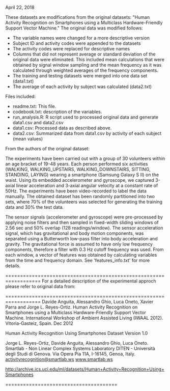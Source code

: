 April 22, 2018

These datasets are modifications from the original datasets:
"Human Activity Recognition on Smartphones using a Multiclass Hardware-Friendly Support Vector Machine."
The original data was modified follows:

- The variable names were changed for a more descriptive version
- Subject ID and activity codes were appended to the datasets
- The activity codes were replaced for descriptive names
- Columns that did not represent average or standard deviation of the original data were eliminated.
  This included mean calculations that were obtained by signal window sampling and the mean frequency
  as it was calculated through weighted averages of the frequency components.
- The training and testing datasets were merged into one data set (data1.txt)
- The average of each activity by subject was calculated (data2.txt)

Files included:
- readme.txt: This file.
- codebook.txt: description of the variables.
- run_analysis.R: R script used to processed original data and generate data1.csv and data2.csv
- data1.csv: Processed data as described above.
- data2.csv: Summarized data from data1.csv by activity of each subject (mean values)


From the authors of the original dataset:

The experiments have been carried out with a group of 30 volunteers within an age bracket of 19-48 years. Each person performed six activities (WALKING, WALKING_UPSTAIRS, WALKING_DOWNSTAIRS, SITTING, STANDING, LAYING) wearing a smartphone (Samsung Galaxy S II) on the waist. Using its embedded accelerometer and gyroscope, we captured 3-axial linear acceleration and 3-axial angular velocity at a constant rate of 50Hz. The experiments have been video-recorded to label the data manually. The obtained dataset has been randomly partitioned into two sets, where 70% of the volunteers was selected for generating the training data and 30% the test data. 

The sensor signals (accelerometer and gyroscope) were pre-processed by applying noise filters and then sampled in fixed-width sliding windows of 2.56 sec and 50% overlap (128 readings/window). The sensor acceleration signal, which has gravitational and body motion components, was separated using a Butterworth low-pass filter into body acceleration and gravity. The gravitational force is assumed to have only low frequency components, therefore a filter with 0.3 Hz cutoff frequency was used. From each window, a vector of features was obtained by calculating variables from the time and frequency domain. See 'features_info.txt' for more details. 


==================================================================
For a detailed description of the experimental approch please refer to original data from:

==================================================================
Davide Anguita, Alessandro Ghio, Luca Oneto, Xavier Parra and Jorge L. Reyes-Ortiz. Human Activity Recognition on Smartphones using a Multiclass Hardware-Friendly Support Vector Machine. International Workshop of Ambient Assisted Living (IWAAL 2012). Vitoria-Gasteiz, Spain. Dec 2012

Human Activity Recognition Using Smartphones Dataset
Version 1.0

Jorge L. Reyes-Ortiz, Davide Anguita, Alessandro Ghio, Luca Oneto.
Smartlab - Non Linear Complex Systems Laboratory
DITEN - Università degli Studi di Genova.
Via Opera Pia 11A, I-16145, Genoa, Italy.
activityrecognition@smartlab.ws
www.smartlab.ws




http://archive.ics.uci.edu/ml/datasets/Human+Activity+Recognition+Using+Smartphones

======================================
